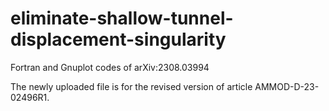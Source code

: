 # eliminate-shallow-tunnel-displacement-singularity
Fortran and Gnuplot codes of arXiv:2308.03994

The newly uploaded file is for the revised version of article AMMOD-D-23-02496R1.
